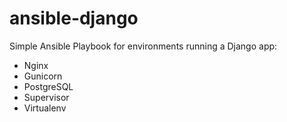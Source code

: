 ansible-django
====================

Simple Ansible Playbook for environments running a Django app:
- Nginx
- Gunicorn
- PostgreSQL
- Supervisor
- Virtualenv
